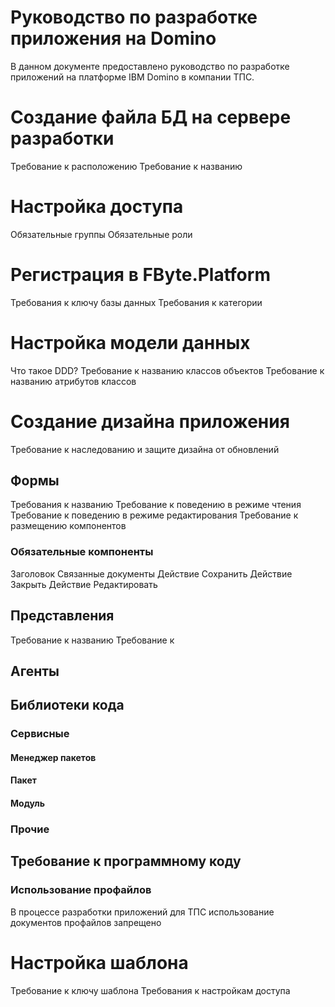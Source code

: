 Руководство по разработке приложения на Domino
================

В данном документе предоставлено руководство по разработке приложений на платформе IBM Domino в компании ТПС.


# Создание файла БД на сервере разработки
Требование к расположению
Требование к названию
# Настройка доступа
Обязательные группы
Обязательные роли
# Регистрация в FByte.Platform
Требования к ключу базы данных
Требования к категории
# Настройка модели данных
Что такое  DDD?
Требование к названию классов объектов
Требование к названию атрибутов классов
# Создание дизайна приложения
Требование к наследованию и защите дизайна от обновлений
## Формы
Требования к названию
Требование к поведению в режиме чтения
Требование к поведению в режиме редактирования
Требование к размещению компонентов
### Обязательные компоненты
Заголовок
Связанные документы
Действие Сохранить
Действие Закрыть
Действие Редактировать

## Представления
Требование к названию
Требование к 
## Агенты

## Библиотеки кода
### Сервисные
#### Менеджер пакетов
#### Пакет
#### Модуль
### Прочие
## Требование к программному коду
### Использование профайлов
В процессе разработки приложений для ТПС использование документов профайлов запрещено
# Настройка шаблона
Требование к ключу шаблона
Требования к настройкам доступа
